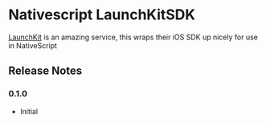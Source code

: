 # Nativescript LaunchKitSDK

[LaunchKit](https://launchkit.io/) is an amazing service, this wraps their iOS SDK up nicely for use in NativeScript

## Release Notes

### 0.1.0
* Initial